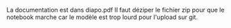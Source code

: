 La documentation est dans diapo.pdf
Il faut déziper le fichier zip pour que le notebook marche car le modèle est trop lourd pour l'upload sur git.
